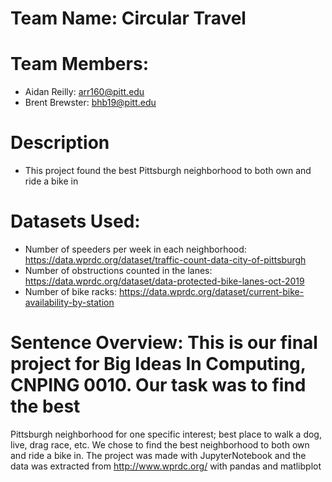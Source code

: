 # Team Name: Circular Travel

# Team Members:
- Aidan Reilly: arr160@pitt.edu
- Brent Brewster: bhb19@pitt.edu

# Description
- This project found the best Pittsburgh neighborhood to both own and ride a bike in

# Datasets Used:
- Number of speeders per week in each neighborhood: https://data.wprdc.org/dataset/traffic-count-data-city-of-pittsburgh
- Number of obstructions counted in the lanes: https://data.wprdc.org/dataset/data-protected-bike-lanes-oct-2019
- Number of bike racks: https://data.wprdc.org/dataset/current-bike-availability-by-station

# Sentence Overview: This is our final project for Big Ideas In Computing, CNPING 0010. Our task was to find the best
Pittsburgh neighborhood for one specific interest; best place to walk a dog, live, drag race, etc. We chose to find the
best neighborhood to both own and ride a bike in. The project was made with JupyterNotebook and the data was extracted from 
http://www.wprdc.org/ with pandas and matlibplot
